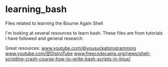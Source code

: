 # learning_bash
Files related to learning the Bourne Again Shell

I'm looking at several resources to learn bash. These files are from tutorials I have followed and general research.

Great resources:
www.youtube.com/@yousuckatprogramming
www.youtube.com/@DistroTube
www.freecodecamp.org/news/shell-scripting-crash-course-how-to-write-bash-scripts-in-linux/
